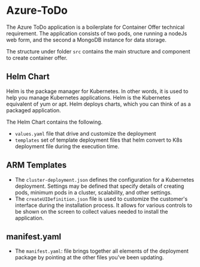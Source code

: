 # Azure-ToDo

The Azure ToDo application is a boilerplate for Container Offer technical requirement. The application consists of two pods, one running a nodeJs web form, and the second a MongoDB instance for data storage.

The structure under folder `src` contains the main structure and component to create container offer.

## Helm Chart

Helm is the package manager for Kubernetes. In other words, it is used to help you manage Kubernetes applications. Helm is the Kubernetes equivalent of yum or apt. Helm deploys charts, which you can think of as a packaged application.

The Helm Chart contains the following.

- `values.yaml` file that drive and customize the deployment
- `templates` set of template deployment files that helm convert to K8s deployment file during the execution time.

## ARM Templates 

- The `cluster-deployment.json` defines the configuration for a Kubernetes deployment. Settings may be defined that specify details of creating pods, minimum pods in a cluster, scalability, and other settings.
- The `createUIDefinition.json` file is used to customize the customer's interface during the installation process. It allows for various controls to be shown on the screen to collect values needed to install the application.

## manifest.yaml

- The `manifest.yaml`: file brings together all elements of the deployment package by pointing at the other files you've been updating.
